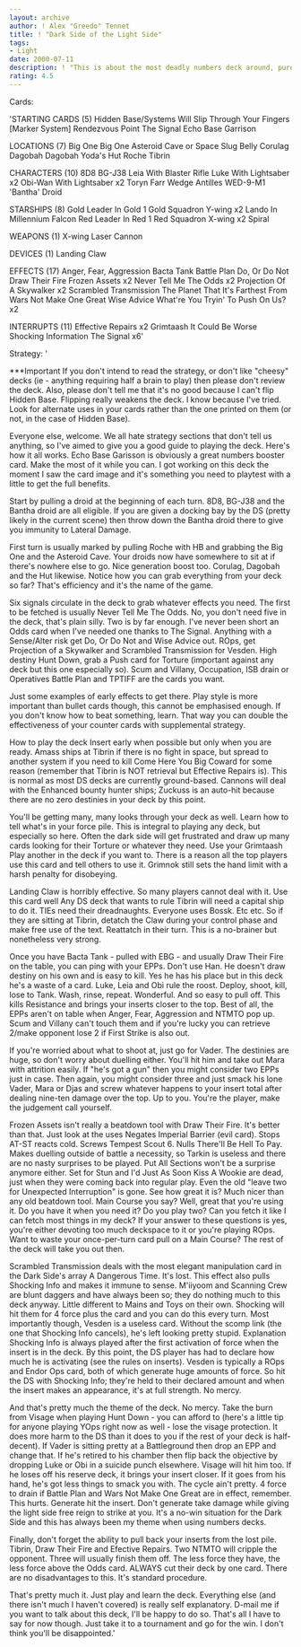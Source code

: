 ```yaml
---
layout: archive
author: ! Alex "Greedo" Tennet
title: ! "Dark Side of the Light Side"
tags:
- Light
date: 2000-07-11
description: ! "This is about the most deadly numbers deck around, purely because of its efficiency and speed. Should easily goes 3-0 if you use it right. Tried and tested. Detailed strategy notes."
rating: 4.5
---
```

Cards: 

'STARTING CARDS (5)
Hidden Base/Systems Will Slip Through Your Fingers
[Marker System]
Rendezvous Point
The Signal
Echo Base Garrison

LOCATIONS (7)
Big One
Big One Asteroid Cave or Space Slug Belly
Corulag
Dagobah
Dagobah Yoda's Hut
Roche
Tibrin

CHARACTERS (10)
8D8
BG-J38
Leia With Blaster Rifle
Luke With Lightsaber x2
Obi-Wan With Lightsaber x2
Toryn Farr
Wedge Antilles
WED-9-M1 'Bantha' Droid

STARSHIPS (8)
Gold Leader In Gold 1
Gold Squadron Y-wing x2
Lando In Millennium Falcon
Red Leader In Red 1
Red Squadron X-wing x2
Spiral

WEAPONS (1)
X-wing Laser Cannon

DEVICES (1)
Landing Claw

EFFECTS (17)
Anger, Fear, Aggression
Bacta Tank
Battle Plan
Do, Or Do Not
Draw Their Fire
Frozen Assets x2
Never Tell Me The Odds x2
Projection Of A Skywalker x2
Scrambled Transmission
The Planet That It's Farthest From
Wars Not Make One Great
Wise Advice
What're You Tryin' To Push On Us? x2

INTERRUPTS (11)
Effective Repairs x2
Grimtaash
It Could Be Worse
Shocking Information
The Signal x6'

Strategy: '

***Important If you don't intend to read the strategy, or don't like "cheesy" decks (ie - anything requiring half a brain to play) then please don't review the deck.
Also, please don't tell me that it's no good because I can't flip Hidden Base. Flipping really weakens the deck. I know because I've tried. Look for alternate uses in your cards rather than the one printed on them (or not, in the case of Hidden Base).


Everyone else, welcome. We all hate strategy sections that don't tell us anything, so I've aimed to give you a good guide to playing the deck.  Here's how it all works.
Echo Base Garisson is obviously a great numbers booster card. Make the most of it while you can. I got working on this deck the moment I saw the card image and it's something you need to playtest with a little to get the full benefits.

Start by pulling a droid at the beginning of each turn. 8D8, BG-J38 and the Bantha droid are all eligible. If you are given a docking bay by the DS (pretty likely in the current scene) then throw down the Bantha droid there to give you immunity to Lateral Damage.

First turn is usually marked by pulling Roche with HB and grabbing the Big One and the Asteroid Cave. Your droids now have somewhere to sit at if there's nowhere else to go. Nice generation boost too. Corulag, Dagobah and the Hut likewise. Notice how you can grab everything from your deck so far? That's efficiency and it's the name of the game.

Six signals circulate in the deck to grab whatever effects you need. The first to be fetched is usually Never Tell Me The Odds. No, you don't need five in the deck, that's plain silly. Two is by far enough. I've never been short an Odds card when I've needed one thanks to The Signal.
Anything with a Sense/Alter risk get Do, Or Do Not and Wise Advice out.
ROps, get Projection of a Skywalker and Scrambled Transmission for Vesden.
High destiny Hunt Down, grab a Push card for Torture (important against any deck but this one especially so).
Scum and Villany, Occupation, ISB drain or Operatives Battle Plan and TPTIFF are the cards you want.

Just some examples of early effects to get there. Play style is more important than bullet cards though, this cannot be emphasised enough. If you don't know how to beat something, learn. That way you can double the effectiveness of your counter cards with supplemental strategy.

How to play the deck
Insert early when possible but only when you are ready. Amass ships at Tibrin if there is no fight in space, but spread to another system if you need to kill Come Here You Big Coward for some reason (remember that Tibrin is NOT retrieval but Effective Repairs is). This is normal as most DS decks are currently ground-based. Cannons will deal with the Enhanced bounty hunter ships; Zuckuss is an auto-hit because there are no zero destinies in your deck by this point.

You'll be getting many, many looks through your deck as well. Learn how to tell what's in your force pile. This is integral to playing any deck, but especially so here. Often the dark side will get frustrated and draw up many cards looking for their Torture or whatever they need. Use your Grimtaash Play another in the deck if you want to. There is a reason all the top players use this card and tell others to use it. Grimnok still sets the hand limit with a harsh penalty for disobeying.

Landing Claw is horribly effective. So many players cannot deal with it. Use this card well Any DS deck that wants to rule Tibrin will need a capital ship to do it. TIEs need their dreadnaughts. Everyone uses Bossk. Etc etc. So if they are sitting at Tibrin, detatch the Claw during your control phase and make free use of the text. Reattatch in their turn. This is a no-brainer but nonetheless very strong.

Once you have Bacta Tank - pulled with EBG - and usually Draw Their Fire on the table, you can ping with your EPPs. Don't use Han. He doesn't draw destiny on his own and is easy to kill. Yes he has his place but in this deck he's a waste of a card. Luke, Leia and Obi rule the roost.
Deploy, shoot, kill, lose to Tank. Wash, rinse, repeat. Wonderful. And so easy to pull off. This kills Resistance and brings your inserts closer to the top. Best of all, the EPPs aren't on table when Anger, Fear, Aggression and NTMTO pop up. Scum and Villany can't touch them and if you're lucky you can retrieve 2/make opponent lose 2 if First Strike is also out.

If you're worried about what to shoot at, just go for Vader. The destinies are huge, so don't worry about duelling either. You'll hit him and take out Mara with attrition easily. If "he's got a gun" then you might consider two EPPs just in case. Then again, you might consider three and just smack his lone Vader, Mara or Djas and screw whatever happens to your insert total after dealing nine-ten damage over the top. Up to you. You're the player, make the judgement call yourself.

Frozen Assets isn't really a beatdown tool with Draw Their Fire. It's better than that. Just look at the uses
Negates Imperial Barrier (evil card). Stops AT-ST reacts cold. Screws Tempest Scout 6. Nulls There'll Be Hell To Pay. Makes duelling outside of battle a necessity, so Tarkin is useless and there are no nasty surprises to be played. Put All Sections won't be a surprise anymore either. Set for Stun and I'd Just As Soon Kiss A Wookie are dead, just when they were coming back into regular play. Even the old "leave two for Unexpected Interruption" is gone. See how great it is? Much nicer than any old beatdown tool.
Main Course you say? Well, great that you're using it. Do you have it when you need it? Do you play two? Can you fetch it like I can fetch most things in my deck? If your answer to these questions is yes, you're either devoting too much deckspace to it or you're playing ROps. Want to waste your once-per-turn card pull on a Main Course? The rest of the deck will take you out then.

Scrambled Transmission deals with the most elegant manipulation card in the Dark Side's array A Dangerous Time. It's lost. This effect also pulls Shocking Info and makes it immune to sense. M'iiyoom and Scanning Crew are blunt daggers and have always been so; they do nothing much to this deck anyway. Little different to Mains and Toys on their own. Shocking will hit them for 4 force plus the card and you can do this every turn. Most importantly though, Vesden is a useless card. Without the scomp link (the one that Shocking Info cancels), he's left looking pretty stupid.
Explanation Shocking Info is always played after the first activation of force when the insert is in the deck. By this point, the DS player has had to declare how much he is activating (see the rules on inserts). Vesden is typically a ROps and Endor Ops card, both of which generate huge amounts of force. So hit the DS with Shocking Info; they're held to their declared amount and when the insert makes an appearance, it's at full strength. No mercy.

And that's pretty much the theme of the deck. No mercy. Take the burn from Visage when playing Hunt Down - you can afford to (here's a little tip for anyone playing YOps right now as well - lose the visage protection. It does more harm to the DS than it does to you if the rest of your deck is half-decent).
If Vader is sitting pretty at a Battleground then drop an EPP and change that. If he's retired to his chamber then flip back the objective by dropping Luke or Obi in a suicide punch elsewhere. Visage will hit him too. If he loses off his reserve deck, it brings your insert closer. If it goes from his hand, he's got less things to smack you with. The cycle ain't pretty.
4 force to drain if Battle Plan and Wars Not Make One Great are in effect, remember. This hurts. Generate hit the insert. Don't generate take damage while giving the light side free reign to strike at you. It's a no-win situation for the Dark Side and this has always been my theme when using numbers decks.

Finally, don't forget the ability to pull back your inserts from the lost pile. Tibrin, Draw Their Fire and Efective Repairs. Two NTMTO will cripple the opponent. Three will usually finish them off. The less force they have, the less force above the Odds card. ALWAYS cut their deck by one card. There are no disadvantages to this. It's standard procedure.

That's pretty much it. Just play and learn the deck. Everything else (and there isn't much I haven't covered) is really self explanatory. D-mail me if you want to talk about this deck, I'll be happy to do so.
That's all I have to say for now though. Just take it to a tournament and go for the win. I don't think you'll be disappointed.'